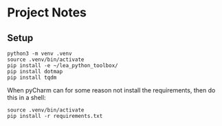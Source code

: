 # Project Notes

## Setup
```commandline
python3 -m venv .venv
source .venv/bin/activate
pip install -e ~/lea_python_toolbox/
pip install dotmap
pip install tqdm
```

When pyCharm can for some reason not install the requirements, then do this in a shell:
```commandline
source .venv/bin/activate
pip install -r requirements.txt
```

